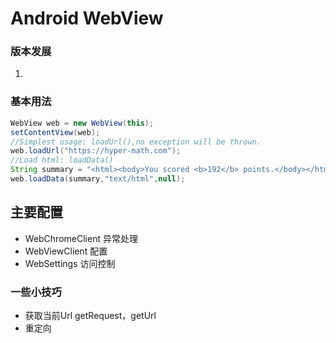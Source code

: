 # Android WebView

### 版本发展
1. 

### 基本用法
```Java
WebView web = new WebView(this);
setContentView(web);
//Simplest usage: loadUrl(),no exception will be thrown.
web.loadUrl("https://hyper-math.com");
//Load html: loadData()
String summary = "<html><body>You scored <b>192</b> points.</body></html>";
web.loadData(summary,"text/html",null);
```
## 主要配置
- WebChromeClient
	异常处理
- WebViewClient
	配置
- WebSettings
	访问控制

### 一些小技巧
- 获取当前Url
getRequest，getUrl
- 重定向
